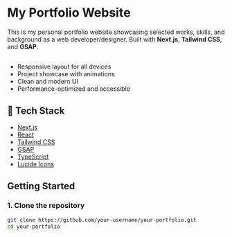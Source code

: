 # My Portfolio Website

This is my personal portfolio website showcasing selected works, skills, and background as a web developer/designer. Built with **Next.js**, **Tailwind CSS**, and **GSAP**.

## 

- Responsive layout for all devices
- Project showcase with animations
- Clean and modern UI
- Performance-optimized and accessible

## 🚀 Tech Stack

- [Next.js](https://nextjs.org/)
- [React](https://reactjs.org/)
- [Tailwind CSS](https://tailwindcss.com/)
- [GSAP](https://gsap.com/)
- [TypeScript](https://www.typescriptlang.org/)
- [Lucide Icons](https://lucide.dev/)

## Getting Started

### 1. Clone the repository

```bash
git clone https://github.com/your-username/your-portfolio.git
cd your-portfolio
